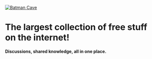 
[![Batman Cave](https://img.shields.io/badge/-Batman_Cave-8B0000?style=flat-square&logo=telegram&logoColor=white)](https://t.me/+BCH7DKqF52FmMTg0)

# The largest collection of free stuff on the internet!
#### Discussions, shared knowledge, all in one place.  
